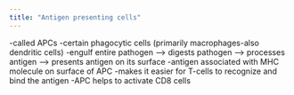 ```yaml
---
title: "Antigen presenting cells"
---
```

-called APCs
-certain phagocytic cells (primarily macrophages-also dendritic cells)
-engulf entire pathogen --&gt; digests pathogen --&gt; processes antigen --&gt; presents antigen on its surface 
-antigen associated with MHC molecule on surface of APC
-makes it easier for T-cells to recognize and bind the antigen
-APC helps to activate CD8 cells

